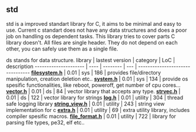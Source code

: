 ## std

std is a improved standart library for C, it aims to be minimal and easy to use.
Current c standart does not have any data structures and does a poor job on handling
os dependent tasks. This library tries to cover parts C library doesn't. All files
are single header. They do not depend on each other, you can safely use them as a
single file.

ds stands for data structure.
library    | lastest version | category | LoC | description
--------------------- | ---- | -------- | --- | --------------------------------
**[filesystem.h](filesystem.h)** | 0.01 | sys | 186 | provides file/directory manipulation, creation deletion etc..
**[system.h](system.h)** | 0.01 | sys | 134 | provide os spesific functionalities, like reboot, poweroff, get number of cpu cores...
**[vector.h](vector.h)** | 0.01 | ds | 84 | vector library that accepts any type.
**[strvec.h](strvec.h)** | 0.01 | ds | 122 | vector library for strings
**[log.h](log.h)** | 0.01 | utility | 304 | thread safe logging library
**[string_view.h](string_view.h)** | 0.01 | utility | 243 | string view implementation for c
**[extra.h](extra.h)** | 0.01 | utility | 69 | extra utility library, includes compiler spesific macros.
**[file_format.h](file_format.h)** | 0.01 | utility | 722 | library for parsing file types, pe32, elf etc..
